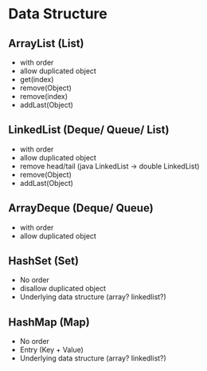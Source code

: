 # Data Structure
## ArrayList (List)
- with order
- allow duplicated object
- get(index)
- remove(Object)
- remove(index)
- addLast(Object)

## LinkedList (Deque/ Queue/ List)
- with order
- allow duplicated object
- remove head/tail (java LinkedList -> double LinkedList)
- remove(Object)
- addLast(Object)

## ArrayDeque (Deque/ Queue)
- with order
- allow duplicated object

## HashSet (Set)
- No order
- disallow duplicated object
- Underlying data structure (array? linkedlist?)

## HashMap (Map)
- No order
- Entry (Key + Value)
- Underlying data structure (array? linkedlist?)
